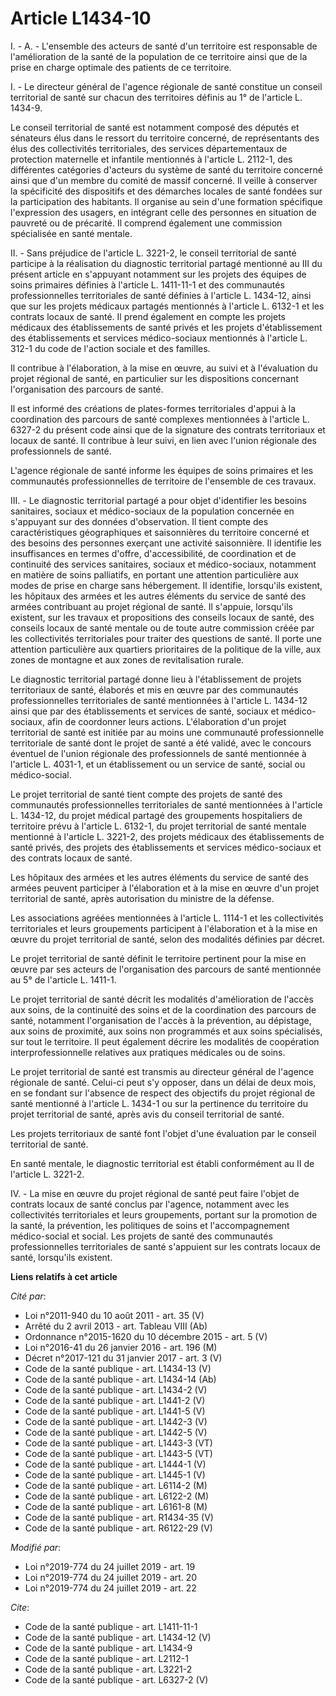 # Article L1434-10

I. - A. - L'ensemble des acteurs de santé d'un territoire est responsable de l'amélioration de la santé de la population de
ce territoire ainsi que de la prise en charge optimale des patients de ce territoire.

I. - Le directeur général de l'agence régionale de santé constitue un conseil territorial de santé sur chacun des territoires
définis au 1° de l'article L. 1434-9.

Le conseil territorial de santé est notamment composé des députés et sénateurs élus dans le ressort du territoire concerné,
de représentants des élus des collectivités territoriales, des services départementaux de protection maternelle et infantile
mentionnés à l'article L. 2112-1, des différentes catégories d'acteurs du système de santé du territoire concerné ainsi que
d'un membre du comité de massif concerné. Il veille à conserver la spécificité des dispositifs et des démarches locales de
santé fondées sur la participation des habitants. Il organise au sein d'une formation spécifique l'expression des usagers, en
intégrant celle des personnes en situation de pauvreté ou de précarité. Il comprend également une commission spécialisée en
santé mentale.

II. - Sans préjudice de l'article L. 3221-2, le conseil territorial de santé participe à la réalisation du diagnostic
territorial partagé mentionné au III du présent article en s'appuyant notamment sur les projets des équipes de soins
primaires définies à l'article L. 1411-11-1 et des communautés professionnelles territoriales de santé définies à l'article
L. 1434-12, ainsi que sur les projets médicaux partagés mentionnés à l'article L. 6132-1 et les contrats locaux de santé. Il
prend également en compte les projets médicaux des établissements de santé privés et les projets d'établissement des
établissements et services médico-sociaux mentionnés à l'article L. 312-1 du code de l'action sociale et des familles.

Il contribue à l'élaboration, à la mise en œuvre, au suivi et à l'évaluation du projet régional de santé, en particulier sur
les dispositions concernant l'organisation des parcours de santé.

Il est informé des créations de plates-formes territoriales d'appui à la coordination des parcours de santé complexes
mentionnées à l'article L. 6327-2 du présent code ainsi que de la signature des contrats territoriaux et locaux de santé. Il
contribue à leur suivi, en lien avec l'union régionale des professionnels de santé.

L'agence régionale de santé informe les équipes de soins primaires et les communautés professionnelles de territoire de
l'ensemble de ces travaux.

III. - Le diagnostic territorial partagé a pour objet d'identifier les besoins sanitaires, sociaux et médico-sociaux de la
population concernée en s'appuyant sur des données d'observation. Il tient compte des caractéristiques géographiques et
saisonnières du territoire concerné et des besoins des personnes exerçant une activité saisonnière. Il identifie les
insuffisances en termes d'offre, d'accessibilité, de coordination et de continuité des services sanitaires, sociaux et
médico-sociaux, notamment en matière de soins palliatifs, en portant une attention particulière aux modes de prise en charge
sans hébergement. Il identifie, lorsqu'ils existent, les hôpitaux des armées et les autres éléments du service de santé des
armées contribuant au projet régional de santé. Il s'appuie, lorsqu'ils existent, sur les travaux et propositions des
conseils locaux de santé, des conseils locaux de santé mentale ou de toute autre commission créée par les collectivités
territoriales pour traiter des questions de santé. Il porte une attention particulière aux quartiers prioritaires de la
politique de la ville, aux zones de montagne et aux zones de revitalisation rurale.

Le diagnostic territorial partagé donne lieu à l'établissement de projets territoriaux de santé, élaborés et mis en œuvre par
des communautés professionnelles territoriales de santé mentionnées à l'article L. 1434-12 ainsi que par des établissements
et services de santé, sociaux et médico-sociaux, afin de coordonner leurs actions. L'élaboration d'un projet territorial de
santé est initiée par au moins une communauté professionnelle territoriale de santé dont le projet de santé a été validé,
avec le concours éventuel de l'union régionale des professionnels de santé mentionnée à l'article L. 4031-1, et un
établissement ou un service de santé, social ou médico-social.

Le projet territorial de santé tient compte des projets de santé des communautés professionnelles territoriales de santé
mentionnées à l'article L. 1434-12, du projet médical partagé des groupements hospitaliers de territoire prévu à l'article L.
6132-1, du projet territorial de santé mentale mentionné à l'article L. 3221-2, des projets médicaux des établissements de
santé privés, des projets des établissements et services médico-sociaux et des contrats locaux de santé.

Les hôpitaux des armées et les autres éléments du service de santé des armées peuvent participer à l'élaboration et à la mise
en œuvre d'un projet territorial de santé, après autorisation du ministre de la défense.

Les associations agréées mentionnées à l'article L. 1114-1 et les collectivités territoriales et leurs groupements
participent à l'élaboration et à la mise en œuvre du projet territorial de santé, selon des modalités définies par décret.

Le projet territorial de santé définit le territoire pertinent pour la mise en œuvre par ses acteurs de l'organisation des
parcours de santé mentionnée au 5° de l'article L. 1411-1.

Le projet territorial de santé décrit les modalités d'amélioration de l'accès aux soins, de la continuité des soins et de la
coordination des parcours de santé, notamment l'organisation de l'accès à la prévention, au dépistage, aux soins de
proximité, aux soins non programmés et aux soins spécialisés, sur tout le territoire. Il peut également décrire les modalités
de coopération interprofessionnelle relatives aux pratiques médicales ou de soins.

Le projet territorial de santé est transmis au directeur général de l'agence régionale de santé. Celui-ci peut s'y opposer,
dans un délai de deux mois, en se fondant sur l'absence de respect des objectifs du projet régional de santé mentionné à
l'article L. 1434-1 ou sur la pertinence du territoire du projet territorial de santé, après avis du conseil territorial de
santé.

Les projets territoriaux de santé font l'objet d'une évaluation par le conseil territorial de santé.

En santé mentale, le diagnostic territorial est établi conformément au II de l'article L. 3221-2.

IV. - La mise en œuvre du projet régional de santé peut faire l'objet de contrats locaux de santé conclus par l'agence,
notamment avec les collectivités territoriales et leurs groupements, portant sur la promotion de la santé, la prévention, les
politiques de soins et l'accompagnement médico-social et social. Les projets de santé des communautés professionnelles
territoriales de santé s'appuient sur les contrats locaux de santé, lorsqu'ils existent.

**Liens relatifs à cet article**

_Cité par_:

  - Loi n°2011-940 du 10 août 2011 - art. 35 (V)
  - Arrêté du 2 avril 2013 - art. Tableau VIII (Ab)
  - Ordonnance n°2015-1620 du 10 décembre 2015 - art. 5 (V)
  - Loi n°2016-41 du 26 janvier 2016 - art. 196 (M)
  - Décret n°2017-121 du 31 janvier 2017 - art. 3 (V)
  - Code de la santé publique - art. L1434-13 (V)
  - Code de la santé publique - art. L1434-14 (Ab)
  - Code de la santé publique - art. L1434-2 (V)
  - Code de la santé publique - art. L1441-2 (V)
  - Code de la santé publique - art. L1441-5 (V)
  - Code de la santé publique - art. L1442-3 (V)
  - Code de la santé publique - art. L1442-5 (V)
  - Code de la santé publique - art. L1443-3 (VT)
  - Code de la santé publique - art. L1443-5 (VT)
  - Code de la santé publique - art. L1444-1 (V)
  - Code de la santé publique - art. L1445-1 (V)
  - Code de la santé publique - art. L6114-2 (M)
  - Code de la santé publique - art. L6122-2 (M)
  - Code de la santé publique - art. L6161-8 (M)
  - Code de la santé publique - art. R1434-35 (V)
  - Code de la santé publique - art. R6122-29 (V)

_Modifié par_:

  - Loi n°2019-774 du 24 juillet 2019 - art. 19
  - Loi n°2019-774 du 24 juillet 2019 - art. 20
  - Loi n°2019-774 du 24 juillet 2019 - art. 22

_Cite_:

  - Code de la santé publique - art. L1411-11-1
  - Code de la santé publique - art. L1434-12 (V)
  - Code de la santé publique - art. L1434-9
  - Code de la santé publique - art. L2112-1
  - Code de la santé publique - art. L3221-2
  - Code de la santé publique - art. L6327-2 (V)
